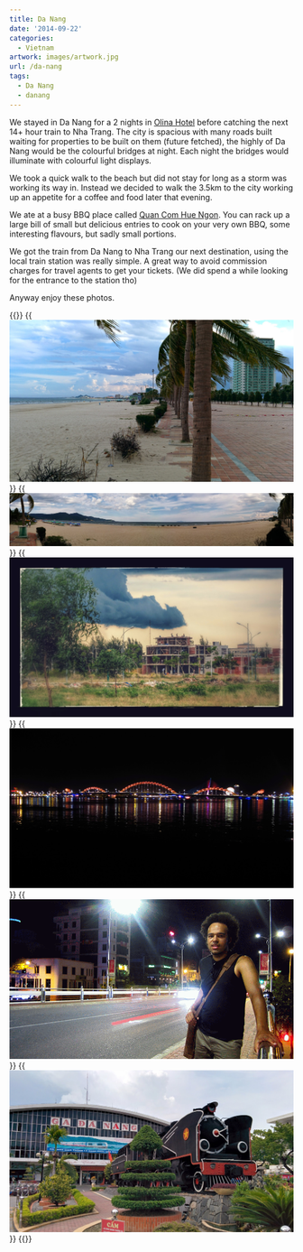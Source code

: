 ```yaml
---
title: Da Nang
date: '2014-09-22'
categories:
  - Vietnam
artwork: images/artwork.jpg
url: /da-nang
tags:
  - Da Nang
  - danang
---
```


We stayed in Da Nang for a 2 nights in [Olina Hotel](http://gonetraveling.me/2014/09/olina-hotel/ "Olina Hotel") before catching the next 14+ hour train to Nha Trang. The city is spacious with many roads built waiting for properties to be built on them (future fetched), the highly of Da Nang would be the colourful bridges at night. Each night the bridges would illuminate with colourful light displays.

We took a quick walk to the beach but did not stay for long as a storm was working its way in. Instead we decided to walk the 3.5km to the city working up an appetite for a coffee and food later that evening.

We ate at a busy BBQ place called [Quan Com Hue Ngon](http://gonetraveling.me/2014/09/quan-com-hue-ngon/ "Quán Cơm Huế Ngon"). You can rack up a large bill of small but delicious entries to cook on your very own BBQ, some interesting flavours, but sadly small portions.

We got the train from Da Nang to Nha Trang our next destination, using the local train station was really simple. A great way to avoid commission charges for travel agents to get your tickets. (We did spend a while looking for the entrance to the station tho)

Anyway enjoy these photos.


{{<gallery>}}
  {{<img src="images/IMG_20140920_154931.jpg" title="Beach Bãi tắm Phạm Văn Đồng">}}
  {{<img src="images/PANO_20140920_155003.jpg" title="Beach Bãi tắm Phạm Văn Đồng">}}
  {{<img src="images/IMG_5045-EFFECTS.jpg" title="Angry Storm">}}
  {{<img src="images/IMG_5069.jpg" title="Dragon Bridge">}}
  {{<img src="images/IMG_5128-MOTION.gif" title="Night time traffic">}}
  {{<img src="images/IMG_20140921_142501.jpg">}}
{{</gallery>}}
